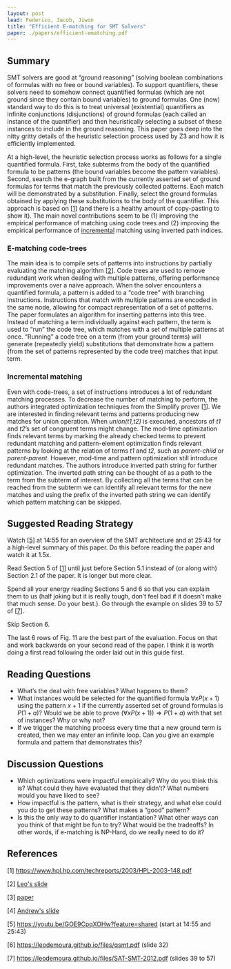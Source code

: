 ```yaml
---
layout: post
lead: Federico, Jacob, Jiwon
title: "Efficient E-matching for SMT Solvers"
paper: ./papers/efficient-ematching.pdf
---
```


## Summary
SMT solvers are good at “ground reasoning” (solving boolean combinations of formulas with no free or bound variables). To support quantifiers, these solvers need to somehow connect quantified formulas (which are not ground since they contain bound variables) to ground formulas. One (now) standard way to do this is to treat universal (existential) quantifiers as infinite conjunctions (disjunctions) of ground formulas (each called an instance of the quantifier) and then heuristically selecting a subset of these instances to include in the ground reasoning. This paper goes deep into the nitty gritty details of the heuristic selection process used by Z3 and how it is efficiently implemented.

At a high-level, the heuristic selection process works as follows for a single quantified formula. First, take subterms from the body of the quantified formula to be patterns (the bound variables become the pattern variables). Second, search the e-graph built from the currently asserted set of ground formulas for terms that match the previously collected patterns. Each match will be demonstrated by a substitution. Finally, select the ground formulas obtained by applying these substitutions to the body of the quantifier. This approach is based on [[1](https://www.hpl.hp.com/techreports/2003/HPL-2003-148.pdf)] (and there is a healthy amount of copy-pasting to show it). The main novel contributions seem to be (1) improving the empirical performance of matching using code trees and (2) improving the empirical performance of <ins>incremental</ins> matching using inverted path indices.

### E-matching code-trees
The main idea is to compile sets of patterns into instructions by partially evaluating the matching algorithm [[2](https://pdfs.semanticscholar.org/d63e/9e8d1e89841a327a91dfb1c90985af3b7675.pdf)]. Code trees are used to remove redundant work when dealing with multiple patterns, offering performance improvements over a naive approach. When the solver encounters a quantified formula, a pattern is added to a “code tree” with branching instructions. Instructions that match with multiple patterns are encoded in the same node, allowing for compact representation of a set of patterns. The paper formulates an algorithm for inserting patterns into this tree. Instead of matching a term individually against each pattern, the term is used to “run” the code tree, which matches with a set of multiple patterns at once. “Running” a code tree on a term (from your ground terms) will generate (repeatedly yield) substitutions that demonstrate how a pattern (from the set of patterns represented by the code tree) matches that input term.

### Incremental matching
Even with code-trees, a set of instructions introduces a lot of redundant matching processes. To decrease the number of matching to perform, the authors integrated optimization techniques from the Simplify prover [[1](https://www.hpl.hp.com/techreports/2003/HPL-2003-148.pdf)]. We are interested in finding relevant terms and patterns producing new matches for union operation. When *union(t1,t2)* is executed, ancestors of *t1* and *t2*’s set of congruent terms might change. The mod-time optimization finds relevant terms by marking the already checked terms to prevent redundant matching and pattern-element optimization finds relevant patterns by looking at the relation of terms *t1* and *t2*, such as *parent-child* or *parent-parent*. However, mod-time and pattern optimization still introduce redundant matches. The authors introduce inverted path string for further optimization. The inverted path string can be thought of as a path to the term from the subterm of interest. By collecting all the terms that can be reached from the subterm we can identify all relevant terms for the new matches and using the prefix of the inverted path string we can identify which pattern matching can be skipped.

## Suggested Reading Strategy
Watch [[5](https://youtu.be/GOE9CpqXOHw?feature=shared)] at 14:55 for an overview of the SMT architecture and at 25:43 for a high-level summary of this paper. Do this before reading the paper and watch it at 1.5x.

Read Section 5 of [[1](https://www.hpl.hp.com/techreports/2003/HPL-2003-148.pdf)] until just before Section 5.1 instead of (or along with) Section 2.1 of the paper. It is longer but more clear.

Spend all your energy reading Sections 5 and 6 so that you can explain them to us (half joking but it is really tough, don’t feel bad if it doesn’t make that much sense. Do your best.). Go through the example on slides 39 to 57 of [[7](https://leodemoura.github.io/files/SAT-SMT-2012.pdf)].

Skip Section 6. 

The last 6 rows of Fig. 11 are the best part of the evaluation. Focus on that and work backwards on your second read of the paper. I think it is worth doing a first read following the order laid out in this guide first.

## Reading Questions
- What’s the deal with free variables? What happens to them? 
- What instances would be selected for the quantified formula  $\forall x P(x + 1)$ using the pattern $x + 1$ if the currently asserted set of ground formulas is ${P(1 + a)}$? Would we be able to prove $(\forall x P(x+1)) \Rightarrow P(1+a)$ with that set of instances? Why or why not?
- If we trigger the matching process every time that a new ground term is created, then we may enter an infinite loop. Can you give an example formula and pattern that demonstrates this?

## Discussion Questions
- Which optimizations were impactful empirically? Why do you think this is? What could they have evaluated that they didn’t? What numbers would you have liked to see?
- How impactful is the pattern, what is their strategy, and what else could you do to get these patterns? What makes a “good” pattern?
- Is this the only way to do quantifier instantiation? What other ways can you think of that might be fun to try? What would be the tradeoffs? In other words, if e-matching is NP-Hard, do we really need to do it?

## References
[1] https://www.hpl.hp.com/techreports/2003/HPL-2003-148.pdf 

[2] [Leo's slide](https://pdfs.semanticscholar.org/d63e/9e8d1e89841a327a91dfb1c90985af3b7675.pdf)

[3] [paper](https://www.cs.upc.edu/~oliveras/dpllt.pdf)

[4] [Andrew's slide](https://resources.mpi-inf.mpg.de/departments/rg1/conferences/vtsa17/slides/reynolds-vtsa-part1.pdf)

[5] https://youtu.be/GOE9CpqXOHw?feature=shared (start at 14:55 and 25:43)

[6] https://leodemoura.github.io/files/qsmt.pdf (slide 32)

[7] https://leodemoura.github.io/files/SAT-SMT-2012.pdf (slides 39 to 57)
